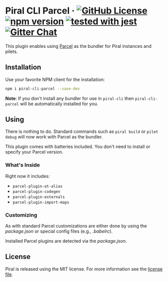 # Piral CLI Parcel &middot; [![GitHub License](https://img.shields.io/badge/license-MIT-blue.svg)](https://github.com/smapiot/piral/blob/master/LICENSE) [![npm version](https://img.shields.io/npm/v/piral-cli-parcel.svg?style=flat)](https://www.npmjs.com/package/piral-cli-parcel) [![tested with jest](https://img.shields.io/badge/tested_with-jest-99424f.svg)](https://jestjs.io) [![Gitter Chat](https://badges.gitter.im/gitterHQ/gitter.png)](https://gitter.im/piral-io/community)

This plugin enables using [Parcel](https://parceljs.org) as the bundler for Piral instances and pilets.

## Installation

Use your favorite NPM client for the installation:

```sh
npm i piral-cli-parcel --save-dev
```

**Note**: If you don't install any bundler for use in `piral-cli` then `piral-cli-parcel` will be automatically installed for you.

## Using

There is nothing to do. Standard commands such as `piral build` or `pilet debug` will now work with Parcel as the bundler.

This plugin comes with batteries included. You don't need to install or specify your Parcel version.

### What's Inside

Right now it includes:

- `parcel-plugin-at-alias`
- `parcel-plugin-codegen`
- `parcel-plugin-externals`
- `parcel-plugin-import-maps`

### Customizing

As with standard Parcel customizations are either done by using the *package.json* or special config files (e.g., *.babelrc*).

Installed Parcel plugins are detected via the *package.json*.

## License

Piral is released using the MIT license. For more information see the [license file](./LICENSE).
